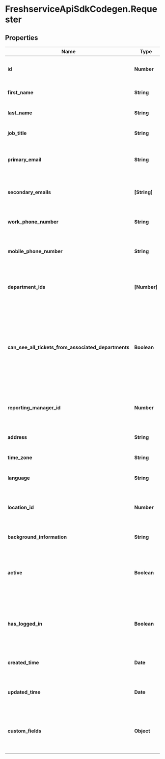 # FreshserviceApiSdkCodegen.Requester

## Properties

| Name                                                | Type         | Description                                                                                                                | Notes                 |
| --------------------------------------------------- | ------------ | -------------------------------------------------------------------------------------------------------------------------- | --------------------- |
| **id**                                              | **Number**   | Unique identifier of the requester                                                                                         | [optional] [readonly] |
| **first_name**                                      | **String**   | First Name of the requester                                                                                                | [optional]            |
| **last_name**                                       | **String**   | Last Name of the requester                                                                                                 | [optional]            |
| **job_title**                                       | **String**   | Job Title of the requester                                                                                                 | [optional]            |
| **primary_email**                                   | **String**   | Primary email address of the requester                                                                                     | [optional]            |
| **secondary_emails**                                | **[String]** | Secondary email addresses of the requester                                                                                 | [optional]            |
| **work_phone_number**                               | **String**   | Work phone number of the requester                                                                                         | [optional]            |
| **mobile_phone_number**                             | **String**   | Mobile phone number of the requester                                                                                       | [optional]            |
| **department_ids**                                  | **[Number]** | Unique IDs of the departments associated with the requester                                                                | [optional]            |
| **can_see_all_tickets_from_associated_departments** | **Boolean**  | Set to true if the requester must be allowed to view tickets filed by other members of the department, and false otherwise | [optional]            |
| **reporting_manager_id**                            | **Number**   | Unique identifier of the requester&#39;s reporting manager                                                                 | [optional]            |
| **address**                                         | **String**   | Address of the requester                                                                                                   | [optional]            |
| **time_zone**                                       | **String**   | Time zone of the requester                                                                                                 | [optional]            |
| **language**                                        | **String**   | Language used by the requester                                                                                             | [optional]            |
| **location_id**                                     | **Number**   | Unique identifier of the location associated with the requester                                                            | [optional]            |
| **background_information**                          | **String**   | Address of the requester                                                                                                   | [optional]            |
| **active**                                          | **Boolean**  | true if the user is active, and false if the user account has been deactivated.                                            | [optional]            |
| **has_logged_in**                                   | **Boolean**  | true if the user has logged in to Freshservice at least once, and false otherwise.                                         | [optional]            |
| **created_time**                                    | **Date**     | Timestamp at which the requester was created                                                                               | [optional] [readonly] |
| **updated_time**                                    | **Date**     | Timestamp at which the requester was last modified                                                                         | [optional] [readonly] |
| **custom_fields**                                   | **Object**   | Custom fields that are associated with a Freshservice entity                                                               | [optional]            |
